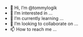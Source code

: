 - 👋 Hi, I’m @tommylogik
- 👀 I’m interested in ...
- 🌱 I’m currently learning ...
- 💞️ I’m looking to collaborate on ...
- 📫 How to reach me ...

<!---
tommylogik/tommylogik is a ✨ special ✨ repository because its `README.md` (this file) appears on your GitHub profile.
You can click the Preview link to take a look at your changes.
--->
